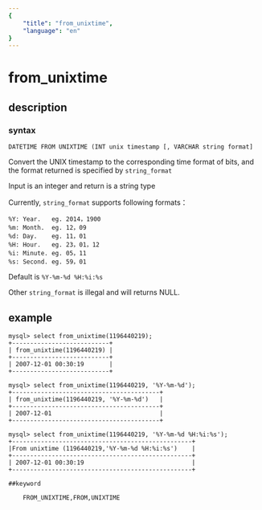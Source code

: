 ```yaml
---
{
    "title": "from_unixtime",
    "language": "en"
}
---
```


# from_unixtime
## description
### syntax

`DATETIME FROM UNIXTIME (INT unix timestamp [, VARCHAR string format]`

Convert the UNIX timestamp to the corresponding time format of bits, and the format returned is specified by `string_format`

Input is an integer and return is a string type

Currently, `string_format` supports following formats：

    %Y: Year. 	eg. 2014，1900
    %m: Month. 	eg. 12，09
    %d: Day.    eg. 11，01
    %H: Hour.   eg. 23，01，12
    %i: Minute. eg. 05，11
    %s: Second. eg. 59，01

Default is `%Y-%m-%d %H:%i:%s`

Other `string_format` is illegal and will returns NULL.

## example

```
mysql> select from_unixtime(1196440219);
+---------------------------+
| from_unixtime(1196440219) |
+---------------------------+
| 2007-12-01 00:30:19       |
+---------------------------+

mysql> select from_unixtime(1196440219, '%Y-%m-%d');
+-----------------------------------------+
| from_unixtime(1196440219, '%Y-%m-%d')   |
+-----------------------------------------+
| 2007-12-01                              |
+-----------------------------------------+

mysql> select from_unixtime(1196440219, '%Y-%m-%d %H:%i:%s');
+--------------------------------------------------+
|From unixtime (1196440219,'%Y-%m-%d %H:%i:%s')    |
+--------------------------------------------------+
| 2007-12-01 00:30:19                              |
+--------------------------------------------------+

##keyword

    FROM_UNIXTIME,FROM,UNIXTIME
